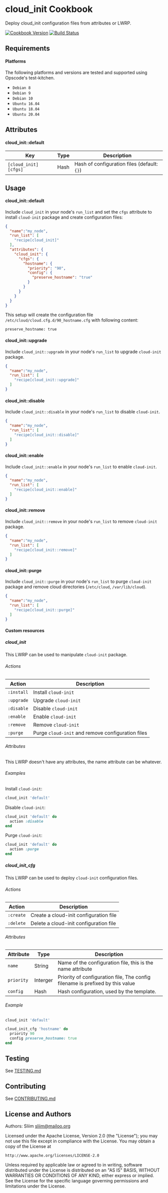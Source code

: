 cloud_init Cookbook
===================

Deploy cloud_init configuration files from attributes or LWRP.

[![Cookbook Version](https://img.shields.io/cookbook/v/cloud_init.svg)](https://community.opscode.com/cookbooks/cloud_init) [![Build Status](https://travis-ci.org/Numergy/cloud-init-cookbook.svg?branch=master)](https://travis-ci.org/Numergy/cloud-init-cookbook) 

Requirements
------------

#### Platforms
The following platforms and versions are tested and supported using Opscode's test-kitchen.
- `Debian 8`
- `Debian 9`
- `Debian 10`
- `Ubuntu 16.04`
- `Ubuntu 18.04`
- `Ubuntu 20.04`

Attributes
----------
#### cloud_init::default

|  Key                 | Type |  Description                                |
| -------------------- | ---- | ------------------------------------------- |
| `[cloud_init][cfgs]` | Hash | Hash of configuration files (default: `{}`) |

Usage
-----
#### cloud_init::default
Include `cloud_init` in your node's `run_list` and set the `cfgs` attribute to install `cloud-init` package and create configuration files:

```json
{
  "name":"my_node",
  "run_list": [
    "recipe[cloud_init]"
  ],
  "attributes": {
    "cloud_init": {
      "cfgs": {
        "hostname": {
          "priority": "90",
          "config": {
            "preserve_hostname": "true"
          }
        }
      }
    }
  }
}
```

This setup will create the configuration file `/etc/cloud/cloud.cfg.d/90_hostname.cfg` with following content:
```
preserve_hostname: true
```

#### cloud_init::upgrade
Include `cloud_init::upgrade` in your node's `run_list` to upgrade `cloud-init` package.

```json
{
  "name":"my_node",
  "run_list": [
    "recipe[cloud_init::upgrade]"
  ]
}
```

#### cloud_init::disable
Include `cloud_init::disable` in your node's `run_list` to disable `cloud-init`.

```json
{
  "name":"my_node",
  "run_list": [
    "recipe[cloud_init::disable]"
  ]
}
```

#### cloud_init::enable
Include `cloud_init::enable` in your node's `run_list` to enable `cloud-init`.

```json
{
  "name":"my_node",
  "run_list": [
    "recipe[cloud_init::enable]"
  ]
}
```

#### cloud_init::remove
Include `cloud_init::remove` in your node's `run_list` to remove `cloud-init` package.

```json
{
  "name":"my_node",
  "run_list": [
    "recipe[cloud_init::remove]"
  ]
}
```

#### cloud_init::purge
Include `cloud_init::purge` in your node's `run_list` to purge `cloud-init` package and remove cloud directories (`/etc/cloud`, `/var/lib/cloud`).

```json
{
  "name":"my_node",
  "run_list": [
    "recipe[cloud_init::purge]"
  ]
}
```

#### Custom resources

##### cloud_init
This LWRP can be used to manipulate `cloud-init` package.

###### Actions
| Action     | Description                                       |
| ---------  | ------------------------------------------------- |
| `:install` | Install `cloud-init`                              |
| `:upgrade` | Upgrade `cloud-init`                              |
| `:disable` | Disable `cloud-init`                              |
| `:enable`  | Enable `cloud-init`                               |
| `:remove`  | Remove `cloud-init`                               |
| `:purge`   | Purge `cloud-init` and remove configuration files |


###### Attributes
This LWRP doesn't have any attributes, the name attribute can be whatever.

###### Examples
Install `cloud-init`:
```ruby
cloud_init 'default'
```

Disable `cloud-init`:
```ruby
cloud_init 'default' do
  action :disable
end
```

Purge `cloud-init`:
```ruby
cloud_init 'default' do
  action :purge
end
```

##### cloud_init_cfg
This LWRP can be used to deploy `cloud-init` configuration files.

###### Actions
|  Action   |  Description                           |
| --------- | -------------------------------------- |
| `:create` | Create a cloud-init configuration file |
| `:delete` | Delete a cloud-init configuration file |

###### Attributes
| Attribute  |  Type    |  Description                                                                  |
| ---------- | -------- | ----------------------------------------------------------------------------- |
| `name`     | String   | Name of the configuration file, this is the name attribute                    |
| `priority` | Interger | Priority of configuration file, The config filename is prefixed by this value |
| `config`   | Hash     | Hash configuration, used by the template.                                     |


###### Example
```ruby
cloud_init 'default'

cloud_init_cfg 'hostname' do
  priority 90
  config preserve_hostname: true
end
```

Testing
-------
See [TESTING.md](TESTING.md)

Contributing
------------
See [CONTRIBUTING.md](CONTRIBUTING.md)

License and Authors
-------------------
Authors: Sliim <sliim@mailoo.org> 

Licensed under the Apache License, Version 2.0 (the "License"); you may not use this file except in compliance with the License. You may obtain a copy of the License at

    http://www.apache.org/licenses/LICENSE-2.0

Unless required by applicable law or agreed to in writing, software distributed under the License is distributed on an "AS IS" BASIS, WITHOUT WARRANTIES OR CONDITIONS OF ANY KIND, either express or implied. See the License for the specific language governing permissions and limitations under the License.
